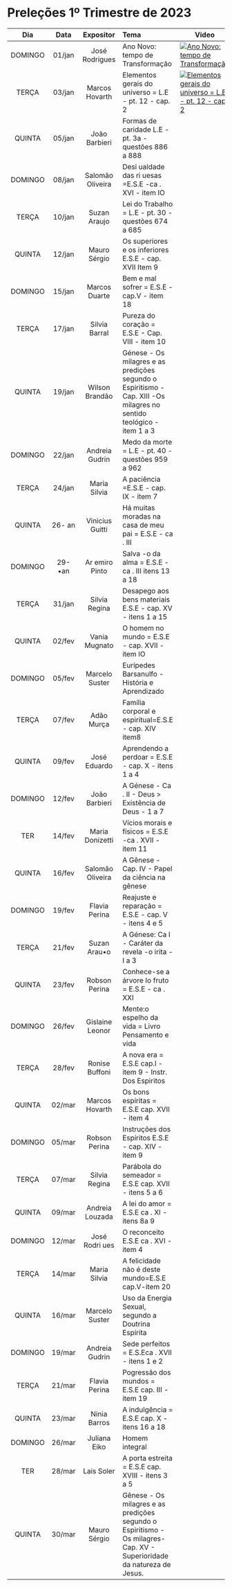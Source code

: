 # Preleções 1º Trimestre de 2023

| Dia | Data | Expositor | Tema | Video |
| :---: | :---: | :---: | :--- | --- |
| DOMINGO | 01/jan | José Rodrigues | Ano Novo: tempo de Transformação | [![Ano Novo: tempo de Transformação](https://img.youtube.com/vi/-penie4QfoU/default.jpg)](https://youtu.be/-penie4QfoU) |
| TERÇA | 03/jan | Marcos Hovarth | Elementos gerais do universo = L.E - pt. 12 - cap. 2 | [![Elementos gerais do universo = L.E - pt. 12 - cap. 2](https://img.youtube.com/vi/j2mrUoSwCuM/default.jpg)](https://youtu.be/j2mrUoSwCuM) | 
| QUINTA | 05/jan | João Barbieri | Formas de caridade L.E - pt. 3a - questões 886 a 888 | |
| DOMINGO | 08/jan | Salomão Oliveira | Desi ualdade das ri uesas =E.S.E -ca . XVI - item IO | |
| TERÇA | 10/jan | Suzan Araujo | Lei do Trabalho = L.E - pt. 30 - questões 674 a 685 | |
| QUINTA | 12/jan | Mauro Sérgio | Os superiores e os inferiores E.S.E - cap. XVII Item 9 | |
| DOMINGO | 15/jan | Marcos Duarte | Bem e mal sofrer = E.S.E - cap.V - item 18 | |
| TERÇA | 17/jan | Silvia Barral | Pureza do coração = E.S.E - Cap. VIII - item 10 | |
| QUINTA | 19/jan | Wilson Brandão | Génese - Os milagres e as predições segundo o Espiritismo - Cap. XIII -Os milagres no sentido teológico - item 1 a 3 | |
| DOMINGO | 22/jan | Andreia Gudrin | Medo da morte = L.E - pt. 40 - questões 959 a 962 | |
| TERÇA | 24/jan | Maria Silvia | A paciência =E.S.E - cap. IX - item 7 | |
| QUINTA | 26- an | Vinicius Guitti | Há muitas moradas na casa de meu pai = E.S.E - ca . III | |
| DOMINGO | 29-•an | Ar emiro Pinto | Salva -o da alma = E.S.E -ca . III itens 13 a 18 | |
| TERÇA | 31/jan | Silvia Regina | Desapego aos bens materiais E.S.E - cap. XV - itens 1 a 15 | |
| QUINTA | 02/fev | Vania Mugnato | O homem no mundo = E.S.E - cap. XVII - item IO | |
| DOMINGO | 05/fev | Marcelo Suster | Eurípedes Barsanulfo - História e Aprendizado | |
| TERÇA | 07/fev | Adão Murça | Família corporal e espiritual=E.S.E - cap. XIV item8 | |
| QUINTA | 09/fev | José Eduardo | Aprendendo a perdoar = E.S.E - cap. X - itens 1 a 4 |
| DOMINGO | 12/fev | João Barbieri | A Génese - Ca . II - Deus > Existência de Deus - 1 a 7 |
| TER | 14/fev | Maria Donizetti | Vícios morais e físicos = E.S.E -ca . XVII - item 11 |
| QUINTA | 16/fev | Salomão Oliveira | A Gênese - Cap. IV - Papel da ciência na gênese |
| DOMINGO | 19/fev | Flavia Perina | Reajuste e reparação = E.S.E - cap. V - itens 4 e 5 |
| TERÇA | 21/fev | Suzan Arau•o | A Génese: Ca I - Caráter da revela -o irita - I a 3 |
| QUINTA | 23/fev | Robson Perina | Conhece-se a árvore Io fruto = E.S.E - ca . XXI |
| DOMINGO | 26/fev | Gislaine Leonor | Mente:o espelho da vida = Livro Pensamento e vida |
| TERÇA | 28/fev | Ronise Buffoni | A nova era = E.S.E cap.l - item 9 - Instr. Dos Espiritos |
| QUINTA | 02/mar | Marcos Hovarth | Os bons espíritas = E.S.E cap. XVII - item 4 |
| DOMINGO | 05/mar | Robson Perina | Instruções dos Espíritos E.S.E - cap. XIV - item 9 |
| TERÇA | 07/mar | Silvia Regina | Parábola do semeador = E.S.E cap. XVII - itens 5 a 6 |
| QUINTA | 09/mar | Andreia Louzada | A lei do amor = E.S.E ca . XI - itens 8a 9 |
| DOMINGO | 12/mar | José Rodri ues | O reconceito E.S.E ca . XVI - item 4 |
| TERÇA | 14/mar | Maria Silvia | A felicidade não é deste mundo=E.S.E cap.V-item 20 |
| QUINTA | 16/mar | Marcelo Suster | Uso da Energia Sexual, segundo a Doutrina Espírita |
| DOMINGO | 19/mar | Andreia Gudrin | Sede perfeitos = E.S.Eca . XVII - itens 1 e 2 |
| TERÇA | 21/mar | Flavia Perina | Pogressão dos mundos = E.S.E cap. III - item 19 |
| QUINTA | 23/mar | Ninia Barros | A indulgência = E.S.E cap. X - itens 16 a 18 |
| DOMINGO | 26/mar | Juliana Eiko | Homem integral |
| TER | 28/mar | Lais Soler | A porta estreita = E.S.E cap. XVIII - itens 3 a 5 |
| QUINTA | 30/mar | Mauro Sérgio | Gênese - Os milagres e as predições segundo o Espiritismo - Os milagres- Cap. XV - Superioridade da natureza de Jesus. |
